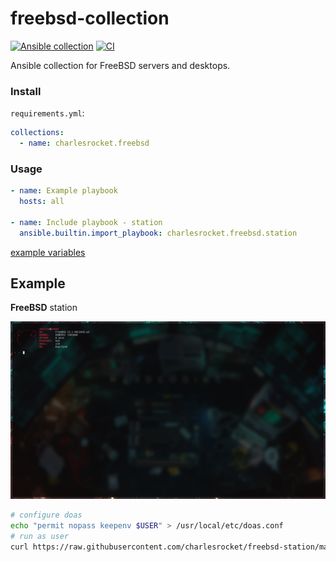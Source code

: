# freebsd-collection
[![Ansible collection](https://img.shields.io/ansible/collection/2410)](https://galaxy.ansible.com/charlesrocket/freebsd)
[![CI](https://github.com/charlesrocket/freebsd-collection/actions/workflows/ci.yml/badge.svg)](https://github.com/charlesrocket/freebsd-collection/actions/workflows/ci.yml)

Ansible collection for FreeBSD servers and desktops.

### Install

`requirements.yml`:

```yaml
collections:
  - name: charlesrocket.freebsd
```

### Usage

```yaml
- name: Example playbook
  hosts: all

- name: Include playbook - station
  ansible.builtin.import_playbook: charlesrocket.freebsd.station
```

[example variables](https://github.com/charlesrocket/freebsd-collection/tree/master/playbooks/vars/charlesrocket)

## Example

**FreeBSD** station

<img src="assets/screenshot.png" alt="screenshot" width="900"/>

```sh
# configure doas
echo "permit nopass keepenv $USER" > /usr/local/etc/doas.conf
# run as user
curl https://raw.githubusercontent.com/charlesrocket/freebsd-station/master/bootstrap | sh
```
